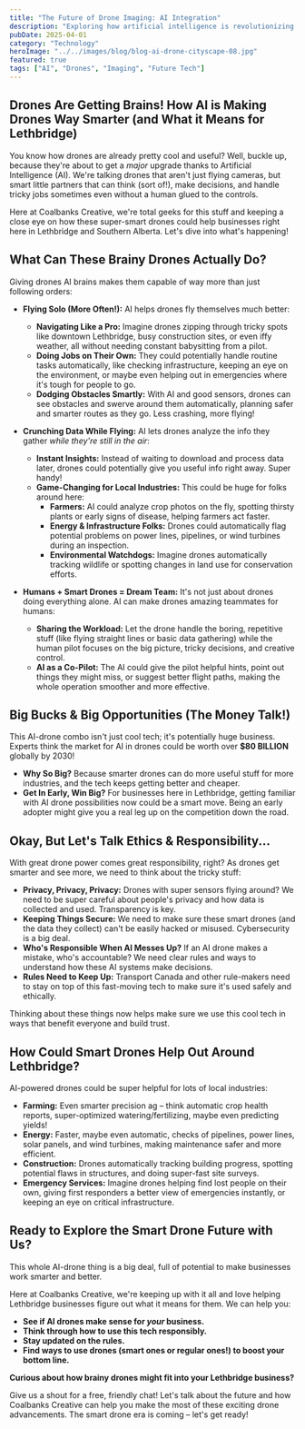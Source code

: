 ```yaml
---
title: "The Future of Drone Imaging: AI Integration"
description: "Exploring how artificial intelligence is revolutionizing drone photography and videography, enabling smarter captures and automated analysis."
pubDate: 2025-04-01
category: "Technology"
heroImage: "../../images/blog/blog-ai-drone-cityscape-08.jpg"
featured: true
tags: ["AI", "Drones", "Imaging", "Future Tech"]
---
```


## Drones Are Getting Brains! How AI is Making Drones Way Smarter (and What it Means for Lethbridge)

You know how drones are already pretty cool and useful? Well, buckle up, because they're about to get a *major* upgrade thanks to Artificial Intelligence (AI). We're talking drones that aren't just flying cameras, but smart little partners that can think (sort of!), make decisions, and handle tricky jobs sometimes even without a human glued to the controls.

Here at Coalbanks Creative, we're total geeks for this stuff and keeping a close eye on how these super-smart drones could help businesses right here in Lethbridge and Southern Alberta. Let's dive into what's happening!

## What Can These Brainy Drones Actually Do?

Giving drones AI brains makes them capable of way more than just following orders:

*   **Flying Solo (More Often!):** AI helps drones fly themselves much better:
    *   **Navigating Like a Pro:** Imagine drones zipping through tricky spots like downtown Lethbridge, busy construction sites, or even iffy weather, all without needing constant babysitting from a pilot.
    *   **Doing Jobs on Their Own:** They could potentially handle routine tasks automatically, like checking infrastructure, keeping an eye on the environment, or maybe even helping out in emergencies where it's tough for people to go.
    *   **Dodging Obstacles Smartly:** With AI and good sensors, drones can see obstacles and swerve around them automatically, planning safer and smarter routes as they go. Less crashing, more flying!

*   **Crunching Data While Flying:** AI lets drones analyze the info they gather *while they're still in the air*:
    *   **Instant Insights:** Instead of waiting to download and process data later, drones could potentially give you useful info right away. Super handy!
    *   **Game-Changing for Local Industries:** This could be huge for folks around here:
        *   **Farmers:** AI could analyze crop photos on the fly, spotting thirsty plants or early signs of disease, helping farmers act faster.
        *   **Energy & Infrastructure Folks:** Drones could automatically flag potential problems on power lines, pipelines, or wind turbines during an inspection.
        *   **Environmental Watchdogs:** Imagine drones automatically tracking wildlife or spotting changes in land use for conservation efforts.

*   **Humans + Smart Drones = Dream Team:** It's not just about drones doing everything alone. AI can make drones amazing teammates for humans:
    *   **Sharing the Workload:** Let the drone handle the boring, repetitive stuff (like flying straight lines or basic data gathering) while the human pilot focuses on the big picture, tricky decisions, and creative control.
    *   **AI as a Co-Pilot:** The AI could give the pilot helpful hints, point out things they might miss, or suggest better flight paths, making the whole operation smoother and more effective.

## Big Bucks & Big Opportunities (The Money Talk!)

This AI-drone combo isn't just cool tech; it's potentially huge business. Experts think the market for AI in drones could be worth over **$80 BILLION** globally by 2030!

*   **Why So Big?** Because smarter drones can do more useful stuff for more industries, and the tech keeps getting better and cheaper.
*   **Get In Early, Win Big?** For businesses here in Lethbridge, getting familiar with AI drone possibilities now could be a smart move. Being an early adopter might give you a real leg up on the competition down the road.

## Okay, But Let's Talk Ethics & Responsibility...

With great drone power comes great responsibility, right? As drones get smarter and see more, we need to think about the tricky stuff:

*   **Privacy, Privacy, Privacy:** Drones with super sensors flying around? We need to be super careful about people's privacy and how data is collected and used. Transparency is key.
*   **Keeping Things Secure:** We need to make sure these smart drones (and the data they collect) can't be easily hacked or misused. Cybersecurity is a big deal.
*   **Who's Responsible When AI Messes Up?** If an AI drone makes a mistake, who's accountable? We need clear rules and ways to understand how these AI systems make decisions.
*   **Rules Need to Keep Up:** Transport Canada and other rule-makers need to stay on top of this fast-moving tech to make sure it's used safely and ethically.

Thinking about these things now helps make sure we use this cool tech in ways that benefit everyone and build trust.

## How Could Smart Drones Help Out Around Lethbridge?

AI-powered drones could be super helpful for lots of local industries:

*   **Farming:** Even smarter precision ag – think automatic crop health reports, super-optimized watering/fertilizing, maybe even predicting yields!
*   **Energy:** Faster, maybe even automatic, checks of pipelines, power lines, solar panels, and wind turbines, making maintenance safer and more efficient.
*   **Construction:** Drones automatically tracking building progress, spotting potential flaws in structures, and doing super-fast site surveys.
*   **Emergency Services:** Imagine drones helping find lost people on their own, giving first responders a better view of emergencies instantly, or keeping an eye on critical infrastructure.

## Ready to Explore the Smart Drone Future with Us?

This whole AI-drone thing is a big deal, full of potential to make businesses work smarter and better.

Here at Coalbanks Creative, we're keeping up with it all and love helping Lethbridge businesses figure out what it means for them. We can help you:

*   **See if AI drones make sense for *your* business.**
*   **Think through how to use this tech responsibly.**
*   **Stay updated on the rules.**
*   **Find ways to use drones (smart ones or regular ones!) to boost your bottom line.**

**Curious about how brainy drones might fit into your Lethbridge business?**

Give us a shout for a free, friendly chat! Let's talk about the future and how Coalbanks Creative can help you make the most of these exciting drone advancements. The smart drone era is coming – let's get ready!
